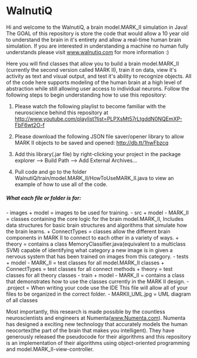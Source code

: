 WalnutiQ 
========
Hi and welcome to the WalnutiQ, a brain model.MARK_II simulation 
in Java! The GOAL of this repository is store the code that 
would allow a 10 year old to understand the brain in it's entirety and allow
a real-time human brain simulation. If you are interested in 
understanding a machine no human fully understands please visit 
www.walnutiq.com for more information :)
 
Here you will find classes that allow you to build a brain model.MARK_II (currently
the second version called MARK II), train it on data, view it's activity as
text and visual output, and test it's ability to recognize objects. All of the code 
here supports modeling of the human brain at a high level of abstraction 
while still allowing user access to individual neurons. Follow the following steps
to begin understanding how to use this repository:
    
1. Please watch the following playlist to become familiar with the neuroscience
behind this repository at http://www.youtube.com/playlist?list=PLPXsMt57rLtgddN0NQEmXP-FbF6wt2O-f
 
2. Please download the following JSON file saver/opener library to allow MARK II 
objects to be saved and opened: http://db.tt/1hwFbzcq
    
3. Add this library(.jar file) by right-clicking your 
project in the package explorer --> Build Path --> Add External Archives...
  
4. Pull code and go to the folder WalnutiQ/train/model.MARK_II/HowToUseMARK_II.java to view an
example of how to use all of the code.
     
  <h5>What each file or folder is for:</h5>
  - images
      + model = images to be used for training. 
  - src
      + model
          - MARK_II = classes containing the core logic for the brain model.MARK_II,
                      Includes data structures for basic brain structures 
                      and algorithms that simulate how the brain learns.        
      + ConnectTypes = classes allow the different brain components in MARK II to 
                       connect to each other in a variety of ways.
      + theory = contains a class MemoryClassifier.java(equivalent to a 
                 multiclass SVM) capable of identifying what category a 
                 new image is in given a nervous system that has been 
                 trained on images from this category.         
  - tests
      + model
          - MARK_II = test classes for all model.MARK_II classes
      + ConnectTypes = test classes for all connect methods
      + theory = test classes for all theory classes
  - train  
      + model
          - MARK_II = contains a class that demonstrates how to use the
                      classes currently in the MARK II design.   
  - .project = When writing your code use the IDE This file will allow all of
                     your files to be organized in the correct folder.
  - MARKII_UML.jpg = UML diagram of all classes
  
Most importantly, this research is made possible by the countless 
neuroscientists and engineers at Numenta(www.Numenta.com). Numenta has 
designed a exciting new technology that accurately models the human 
neocortex(the part of the brain that makes you intelligent). They have 
generously released the pseudocode for their algorithms and this 
repository is an implementation of their algorithms using object-oriented 
programming and model.MARK_II-view-controller.
